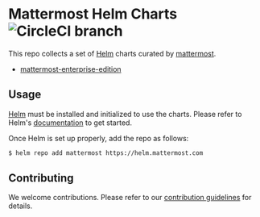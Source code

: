 # Mattermost Helm Charts ![CircleCI branch](https://img.shields.io/circleci/project/github/mattermost/mattermost-helm/master.svg)

This repo collects a set of [Helm](https://helm.sh) charts curated by [mattermost](https://www.mattermost.com).

- [mattermost-enterprise-edition](charts/mattermost-enterprise-edition/README.md)

## Usage

[Helm](https://helm.sh) must be installed and initialized to use the charts.
Please refer to Helm's [documentation](https://helm.sh/docs/) to get started.

Once Helm is set up properly, add the repo as follows:

```bash
$ helm repo add mattermost https://helm.mattermost.com
```

## Contributing

We welcome contributions.
Please refer to our [contribution guidelines](CONTRIBUTING.md) for details.
